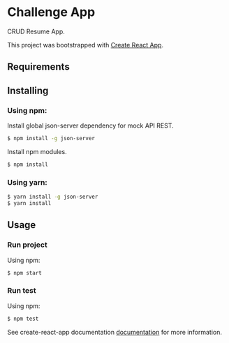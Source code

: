# Challenge App

CRUD Resume App. 

This project was bootstrapped with [Create React App](https://github.com/facebook/create-react-app).

## Requirements


## Installing


### Using npm:

Install global json-server dependency for mock API REST.

```bash
$ npm install -g json-server
```
Install npm modules.

```bash
$ npm install
```

### Using yarn:

```bash
$ yarn install -g json-server
$ yarn install
```

## Usage

### Run project

Using npm:

```bash
$ npm start
```

### Run test

Using npm:

```bash
$ npm test
```


See create-react-app documentation  [documentation](https://create-react-app.dev/docs/getting-started) for more information.

